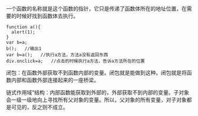 一个函数的名称就是这个函数的指针，它只是传递了函数体所在的地址位置，在需要的时候好找到函数体去执行。

```
function a(){
  alert(1);
}
var b=a;
b();   //输出1
var b=a();   //执行a方法，方法a没有返回东西
div.onclick=a;   //点击的时候执行a方法，告诉a方法所在的位置
```

闭包：在函数外部获取不到函数内部的变量。闭包就是能做到这种。闭包就是将函数内部和函数外部连接起来的一座桥梁。

链式作用域"结构：内部函数能获取到外部的，外部获取不到内部的变量。子对象会一级一级地向上寻找所有父对象的变量。所以，父对象的所有变量，对子对象都是可见的，反之则不成立。

